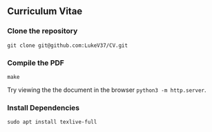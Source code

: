 ## Curriculum Vitae

### Clone the repository
```
git clone git@github.com:LukeV37/CV.git
```
### Compile the PDF
```
make
```
Try viewing the the document in the browser `python3 -m http.server`.

### Install Dependencies
```
sudo apt install texlive-full
```
